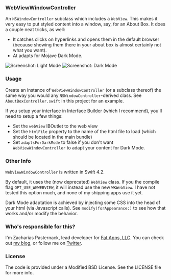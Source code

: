 ### WebViewWindowController ###

An `NSWindowController` subclass which includes a `WebView`. This makes it very easy to put styled content
into a window, say, for an About Box. It does a couple neat tricks, as well:
* It catches clicks on hyperlinks and opens them in the default browser (because showing them there in your about box is almost certainly not what you want).
* At adapts for Mojave Dark Mode.

![Screenshot: Light Mode](./../screenshot-light.png)
![Screenshot: Dark Mode](./../screenshot-dark.png)


### Usage ###

Create an instance of `WebViewWindowController` (or a subclass thereof) the same way you would any
`NSWindowController`-derived class. See `AboutBoxController.swift` in this project for an example. 

If you setup your interface in Interface Builder (which I recommend), you'll need to setup a few things:
* Set the `webView` IBOutlet to the web view
* Set the `htmlFile` property to the name of the html file to load (which should be located in the main bundle)
* Set `adaptsForDarkMode` to false if you don't want `WebViewWindowController` to adapt your content for Dark Mode.


### Other Info ###

`WebViewWindowController` is written in Swift 4.2.

By default, it uses the (now deprecated) `WebView` class. If you the compile flag `OPT_USE_WKWEBVIEW`, it will 
instead use the new `WKWebView`. I have not tested this option much, and none of my shipping apps use it yet.

Dark Mode adaptation is achieved by injecting some CSS into the head of your html (via Javascript calls). See
`modify(forAppearance:)` to see how that works and/or modify the behavior.

### Who's responsible for this? ###

I'm Zacharias Pasternack, lead developer for [Fat Apps, LLC](http://www.fat-apps.com). You can check 
out [my blog](http://zpasternack.org), or follow me on [Twitter](https://twitter.com/zpasternack).


### License ###

The code is provided under a Modified BSD License. See the LICENSE file for more info.
